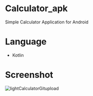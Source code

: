 # Calculator_apk
Simple Calculator Application for Android
# Language
- Kotlin
# Screenshot
![lightCalculatorGitupload](https://github.com/Praveen-kumar-DeV/Calculator_apk/assets/121147550/a01f4329-e977-43ed-bd6a-018e2935c6af)

